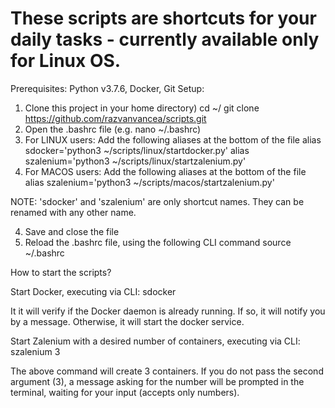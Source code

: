 # These scripts are shortcuts for your daily tasks - currently available only for Linux OS.
Prerequisites: Python v3.7.6, Docker, Git
Setup:
1. Clone this project in your home directory)
  cd ~/
  git clone https://github.com/razvanvancea/scripts.git
2. Open the .bashrc file (e.g. nano ~/.bashrc)
3. For LINUX users: Add the following aliases at the bottom of the file
  alias sdocker='python3 ~/scripts/linux/startdocker.py'
  alias szalenium='python3 ~/scripts/linux/startzalenium.py'
3. For MACOS users: Add the following aliases at the bottom of the file
alias szalenium='python3 ~/scripts/macos/startzalenium.py'

NOTE: 'sdocker' and 'szalenium' are only shortcut names. They can be renamed with any other name.

4. Save and close the file
5. Reload the .bashrc file, using the following CLI command
  source ~/.bashrc

How to start the scripts?

Start Docker, executing via CLI: sdocker

It it will verify if the Docker daemon is already running. If so, it will notify you by a message. Otherwise, it will start the docker service.

Start Zalenium with a desired number of containers, executing via CLI: szalenium 3

The above command will create 3 containers. If you do not pass the second argument (3), a message asking for the number will be prompted in the terminal, waiting for your input (accepts only numbers).
